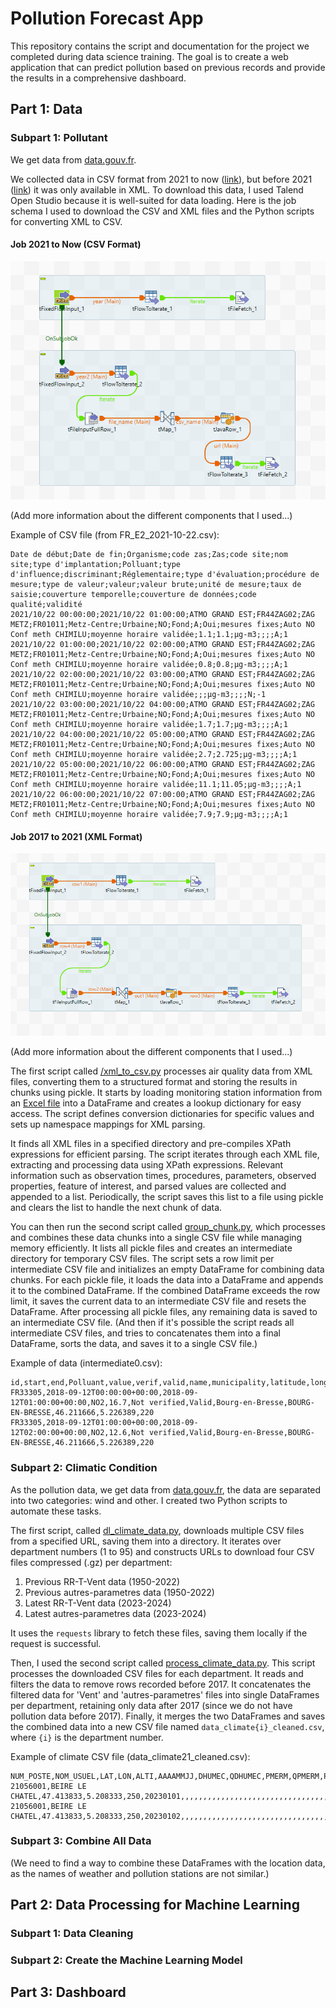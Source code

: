 # Pollution Forecast App

This repository contains the script and documentation for the project we completed during data science training. The goal is to create a web application that can predict pollution based on previous records and provide the results in a comprehensive dashboard.

## Part 1: Data

### Subpart 1: Pollutant

We get data from [data.gouv.fr](https://www.data.gouv.fr/fr/datasets/donnees-temps-reel-de-mesure-des-concentrations-de-polluants-atmospheriques-reglementes-1/).

We collected data in CSV format from 2021 to now ([link](https://files.data.gouv.fr/lcsqa/concentrations-de-polluants-atmospheriques-reglementes/temps-reel/)), but before 2021 ([link](https://files.data.gouv.fr/lcsqa/concentrations-de-polluants-atmospheriques-reglementes/old/)) it was only available in XML. To download this data, I used Talend Open Studio because it is well-suited for data loading. Here is the job schema I used to download the CSV and XML files and the Python scripts for converting XML to CSV.

#### Job 2021 to Now (CSV Format)
![New data](./img/job_csv.png "Talend job 2021-Now")

(Add more information about the different components that I used...)

Example of CSV file (from FR_E2_2021-10-22.csv):

```
Date de début;Date de fin;Organisme;code zas;Zas;code site;nom site;type d'implantation;Polluant;type d'influence;discriminant;Réglementaire;type d'évaluation;procédure de mesure;type de valeur;valeur;valeur brute;unité de mesure;taux de saisie;couverture temporelle;couverture de données;code qualité;validité
2021/10/22 00:00:00;2021/10/22 01:00:00;ATMO GRAND EST;FR44ZAG02;ZAG METZ;FR01011;Metz-Centre;Urbaine;NO;Fond;A;Oui;mesures fixes;Auto NO Conf meth CHIMILU;moyenne horaire validée;1.1;1.1;µg-m3;;;;A;1
2021/10/22 01:00:00;2021/10/22 02:00:00;ATMO GRAND EST;FR44ZAG02;ZAG METZ;FR01011;Metz-Centre;Urbaine;NO;Fond;A;Oui;mesures fixes;Auto NO Conf meth CHIMILU;moyenne horaire validée;0.8;0.8;µg-m3;;;;A;1
2021/10/22 02:00:00;2021/10/22 03:00:00;ATMO GRAND EST;FR44ZAG02;ZAG METZ;FR01011;Metz-Centre;Urbaine;NO;Fond;A;Oui;mesures fixes;Auto NO Conf meth CHIMILU;moyenne horaire validée;;;µg-m3;;;;N;-1
2021/10/22 03:00:00;2021/10/22 04:00:00;ATMO GRAND EST;FR44ZAG02;ZAG METZ;FR01011;Metz-Centre;Urbaine;NO;Fond;A;Oui;mesures fixes;Auto NO Conf meth CHIMILU;moyenne horaire validée;1.7;1.7;µg-m3;;;;A;1
2021/10/22 04:00:00;2021/10/22 05:00:00;ATMO GRAND EST;FR44ZAG02;ZAG METZ;FR01011;Metz-Centre;Urbaine;NO;Fond;A;Oui;mesures fixes;Auto NO Conf meth CHIMILU;moyenne horaire validée;2.7;2.725;µg-m3;;;;A;1
2021/10/22 05:00:00;2021/10/22 06:00:00;ATMO GRAND EST;FR44ZAG02;ZAG METZ;FR01011;Metz-Centre;Urbaine;NO;Fond;A;Oui;mesures fixes;Auto NO Conf meth CHIMILU;moyenne horaire validée;11.1;11.05;µg-m3;;;;A;1
2021/10/22 06:00:00;2021/10/22 07:00:00;ATMO GRAND EST;FR44ZAG02;ZAG METZ;FR01011;Metz-Centre;Urbaine;NO;Fond;A;Oui;mesures fixes;Auto NO Conf meth CHIMILU;moyenne horaire validée;7.9;7.9;µg-m3;;;;A;1
```

#### Job 2017 to 2021 (XML Format)
![Old data](./img/job_xml.png "Talend job 2017-2021")

(Add more information about the different components that I used...)

The first script called [/xml_to_csv.py](./script/xml_to_csv.py) processes air quality data from XML files, converting them to a structured format and storing the results in chunks using pickle. It starts by loading monitoring station information from an [Excel file](https://www.data.gouv.fr/fr/datasets/r/eeebe970-6e2b-47fc-b801-4a38d53fac0d) into a DataFrame and creates a lookup dictionary for easy access. The script defines conversion dictionaries for specific values and sets up namespace mappings for XML parsing.

It finds all XML files in a specified directory and pre-compiles XPath expressions for efficient parsing. The script iterates through each XML file, extracting and processing data using XPath expressions. Relevant information such as observation times, procedures, parameters, observed properties, feature of interest, and parsed values are collected and appended to a list. Periodically, the script saves this list to a file using pickle and clears the list to handle the next chunk of data.

You can then run the second script called [group_chunk.py](./script/group_chunk.py), which processes and combines these data chunks into a single CSV file while managing memory efficiently. It lists all pickle files and creates an intermediate directory for temporary CSV files. The script sets a row limit per intermediate CSV file and initializes an empty DataFrame for combining data chunks. For each pickle file, it loads the data into a DataFrame and appends it to the combined DataFrame. If the combined DataFrame exceeds the row limit, it saves the current data to an intermediate CSV file and resets the DataFrame. After processing all pickle files, any remaining data is saved to an intermediate CSV file. (And then if it's possible the script reads all intermediate CSV files, and tries to concatenates them into a final DataFrame, sorts the data, and saves it to a single CSV file.)

Example of data (intermediate0.csv):

```
id,start,end,Polluant,value,verif,valid,name,municipality,latitude,longitude,altitude
FR33305,2018-09-12T00:00:00+00:00,2018-09-12T01:00:00+00:00,NO2,16.7,Not verified,Valid,Bourg-en-Bresse,BOURG-EN-BRESSE,46.211666,5.226389,220
FR33305,2018-09-12T01:00:00+00:00,2018-09-12T02:00:00+00:00,NO2,12.6,Not verified,Valid,Bourg-en-Bresse,BOURG-EN-BRESSE,46.211666,5.226389,220
```

### Subpart 2: Climatic Condition 

As the pollution data, we get data from [data.gouv.fr](https://meteo.data.gouv.fr/datasets/donnees-climatologiques-de-base-quotidiennes/), the data are separated into two categories: wind and other. I created two Python scripts to automate these tasks.

The first script, called [dl_climate_data.py](./script/dl_climate_data.py), downloads multiple CSV files from a specified URL, saving them into a directory. It iterates over department numbers (1 to 95) and constructs URLs to download four CSV files compressed (.gz) per department:
1. Previous RR-T-Vent data (1950-2022)
2. Previous autres-parametres data (1950-2022)
3. Latest RR-T-Vent data (2023-2024)
4. Latest autres-parametres data (2023-2024)

It uses the `requests` library to fetch these files, saving them locally if the request is successful.

Then, I used the second script called [process_climate_data.py](./script/process_climate_data.py). This script processes the downloaded CSV files for each department. It reads and filters the data to remove rows recorded before 2017. It concatenates the filtered data for 'Vent' and 'autres-parametres' files into single DataFrames per department, retaining only data after 2017 (since we do not have pollution data before 2017). Finally, it merges the two DataFrames and saves the combined data into a new CSV file named `data_climate{i}_cleaned.csv`, where `{i}` is the department number.

Example of climate CSV file (data_climate21_cleaned.csv): 
```
NUM_POSTE,NOM_USUEL,LAT,LON,ALTI,AAAAMMJJ,DHUMEC,QDHUMEC,PMERM,QPMERM,PMERMIN,QPMERMIN,INST,QINST,GLOT,QGLOT,DIFT,QDIFT,DIRT,QDIRT,INFRART,QINFRART,UV,QUV,UV_INDICEX,QUV_INDICEX,SIGMA,QSIGMA,UN,QUN,HUN,QHUN,UX,QUX,HUX,QHUX,UM,QUM,DHUMI40,QDHUMI40,DHUMI80,QDHUMI80,TSVM,QTSVM,ETPMON,QETPMON,ETPGRILLE,QETPGRILLE,ECOULEMENTM,QECOULEMENTM,HNEIGEF,QHNEIGEF,NEIGETOTX,QNEIGETOTX,NEIGETOT06,QNEIGETOT06,NEIG,QNEIG,BROU,QBROU,ORAG,QORAG,GRESIL,QGRESIL,GRELE,QGRELE,ROSEE,QROSEE,VERGLAS,QVERGLAS,SOLNEIGE,QSOLNEIGE,GELEE,QGELEE,FUMEE,QFUMEE,BRUME,QBRUME,ECLAIR,QECLAIR,NB300,QNB300,BA300,QBA300,TMERMIN,QTMERMIN,TMERMAX,QTMERMAX,RR,QRR,TN,QTN,HTN,QHTN,TX,QTX,HTX,QHTX,TM,QTM,TNTXM,QTNTXM,TAMPLI,QTAMPLI,TNSOL,QTNSOL,TN50,QTN50,DG,QDG,FFM,QFFM,FF2M,QFF2M,FXY,QFXY,DXY,QDXY,HXY,QHXY,FXI,QFXI,DXI,QDXI,HXI,QHXI,FXI2,QFXI2,DXI2,QDXI2,HXI2,QHXI2,FXI3S,QFXI3S,DXI3S,QDXI3S,HXI3S,QHXI3S
21056001,BEIRE LE CHATEL,47.413833,5.208333,250,20230101,,,,,,,,,,,,,,,,,,,,,,,,,,,,,,,,,,,,,,,,,2.2,9.0,,,,,,,,,,,,,,,,,,,,,,,,,,,,,,,,,,,,,,,,,0.0,1.0,8.4,1.0,304.0,9.0,16.3,1.0,1324.0,9.0,12.1,1.0,12.4,1.0,7.9,1.0,,,,,0.0,9.0,,,,,,,,,,,,,,,,,,,,,,,,,,,,
21056001,BEIRE LE CHATEL,47.413833,5.208333,250,20230102,,,,,,,,,,,,,,,,,,,,,,,,,,,,,,,,,,,,,,,,,1.4,9.0,,,,,,,,,,,,,,,,,,,,,,,,,,,,,,,,,,,,,,,,,1.2,1.0,8.2,1.0,1724.0,9.0,12.7,1.0,743.0,9.0,10.1,1.0,10.5,1.0,4.5,1.0,,,,,0.0,9.0,,,,,,,,,,,,,,,,,,,,,,,,,,,,
```

### Subpart 3: Combine All Data

(We need to find a way to combine these DataFrames with the location data, as the names of weather and pollution stations are not similar.)

## Part 2: Data Processing for Machine Learning

### Subpart 1: Data Cleaning

### Subpart 2: Create the Machine Learning Model

## Part 3: Dashboard
